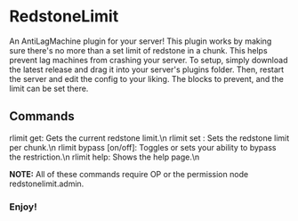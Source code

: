 # RedstoneLimit
An AntiLagMachine plugin for your server! This plugin works by making sure there's no more than a set limit of redstone in a chunk. This helps prevent lag machines from crashing your server. To setup, simply download the latest release and drag it into your server's plugins folder. Then, restart the server and edit the config to your liking. The blocks to prevent, and the limit can be set there.

## Commands
rlimit get: Gets the current redstone limit.\n
rlimit set <number>: Sets the redstone limit per chunk.\n
rlimit bypass [on/off]: Toggles or sets your ability to bypass the restriction.\n
rlimit help: Shows the help page.\n
  
**NOTE:** All of these commands require OP or the permission node redstonelimit.admin.

### Enjoy!
